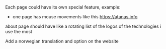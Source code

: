 Each page could have its own special feature, example:
- one page has mouse movements like this https://atanas.info


about page should have like a rotating list of the logos of the technologies i use the most

Add a norwegian translation and option on the website